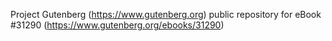 Project Gutenberg (https://www.gutenberg.org) public repository for eBook #31290 (https://www.gutenberg.org/ebooks/31290)
